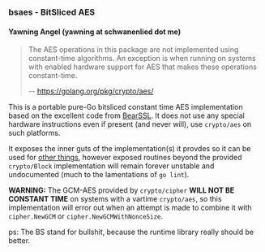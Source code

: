 ### bsaes - BitSliced AES
#### Yawning Angel (yawning at schwanenlied dot me)

> The AES operations in this package are not implemented using constant-time
> algorithms. An exception is when running on systems with enabled hardware
> support for AES that makes these operations constant-time.
>
> -- https://golang.org/pkg/crypto/aes/

This is a portable pure-Go bitsliced constant time AES implementation based on
the excellent code from [BearSSL](https://bearssl.org/).  It does not use any
special hardware instructions even if present (and never will), use
`crypto/aes` on such platforms.

It exposes the inner guts of the implementation(s) it provdes so it can be used
for [other things](https://git.schwanenlied.me/yawning/aez), however exposed
routines beyond the provided `crypto/Block` implementation will remain forever
unstable and undocumented (much to the lamentations of `go lint`).

**WARNING:** The GCM-AES provided by `crypto/cipher` **WILL NOT BE CONSTANT
TIME** on systems with a vartime `crypto/aes`, so this implementation will
error out when an attempt is made to combine it with `cipher.NewGCM` or
`cipher.NewGCMWithNonceSize`.

ps: The BS stand for bullshit, because the runtime library really should be
better.
